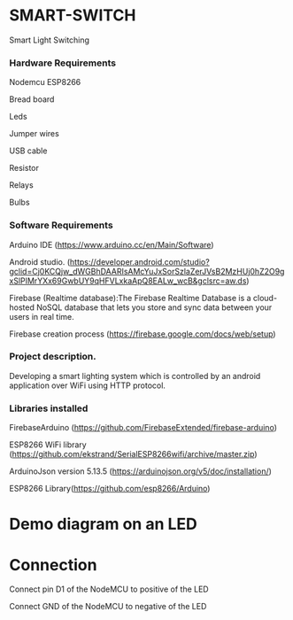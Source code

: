 # SMART-SWITCH
Smart Light Switching

### Hardware Requirements
Nodemcu ESP8266 

Bread board

Leds

Jumper wires

USB cable

Resistor

Relays

Bulbs

### Software Requirements
Arduino IDE (https://www.arduino.cc/en/Main/Software)

Android studio. (https://developer.android.com/studio?gclid=Cj0KCQjw_dWGBhDAARIsAMcYuJxSorSzlaZerJVsB2MzHUj0hZ2O9gxSlPIMrYXx69GwbUY9qHFVLxkaApQ8EALw_wcB&gclsrc=aw.ds) 

Firebase (Realtime database):The Firebase Realtime Database is a cloud-hosted NoSQL database that lets you store and sync data between your users in real time.

Firebase creation process (https://firebase.google.com/docs/web/setup)

### Project description.
Developing a smart lighting system which is controlled by an android application  over WiFi using HTTP protocol.

### Libraries installed

FirebaseArduino (https://github.com/FirebaseExtended/firebase-arduino)

ESP8266 WiFi library (https://github.com/ekstrand/SerialESP8266wifi/archive/master.zip)

ArduinoJson version 5.13.5 (https://arduinojson.org/v5/doc/installation/) 

ESP8266 Library(https://github.com/esp8266/Arduino)

# Demo diagram on an LED

# Connection
Connect pin D1 of the NodeMCU to positive of the LED

Connect GND of the NodeMCU to negative of the LED


